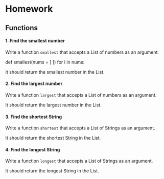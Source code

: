 # Homework
## Functions

#### 1. Find the smallest number

Write a function `smallest` that accepts a List of numbers as an argument.

def smallest(nums = [ ])
    for i in nums:
    

It should return the smallest number in the List.

#### 2. Find the largest number

Write a function `largest` that accepts a List of numbers as an argument.

It should return the largest number in the List.

#### 3. Find the shortest String

Write a function `shortest` that accepts a List of Strings as an argument.

It should return the shortest String in the List.

#### 4. Find the longest String

Write a function `longest` that accepts a List of Strings as an argument.

It should return the longest String in the List.



